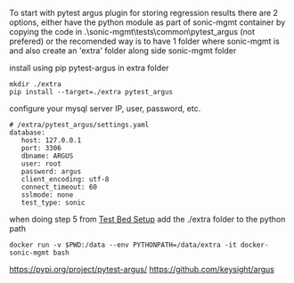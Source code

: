 To start with pytest argus plugin for storing regression results there are 2 options, either have the python module as part of sonic-mgmt container by copying the code in .\sonic-mgmt\tests\common\pytest_argus (not prefered) or the recomended way is to have 1 folder where sonic-mgmt is and also create an 'extra' folder along side sonic-mgmt folder

install using pip pytest-argus in extra folder
```
mkdir ./extra
pip install --target=./extra pytest_argus
```

configure your mysql server IP, user, password, etc.
```
# /extra/pytest_argus/settings.yaml
database:
   host: 127.0.0.1
   port: 3306
   dbname: ARGUS
   user: root
   password: argus
   client_encoding: utf-8
   connect_timeout: 60
   sslmode: none
   test_type: sonic
```


when doing step 5 from [Test Bed Setup](./docs/testbed/README.testbed.Setup.md) add the ./extra folder to the python path
```
docker run -v $PWD:/data --env PYTHONPATH=/data/extra -it docker-sonic-mgmt bash
```

https://pypi.org/project/pytest-argus/
https://github.com/keysight/argus
